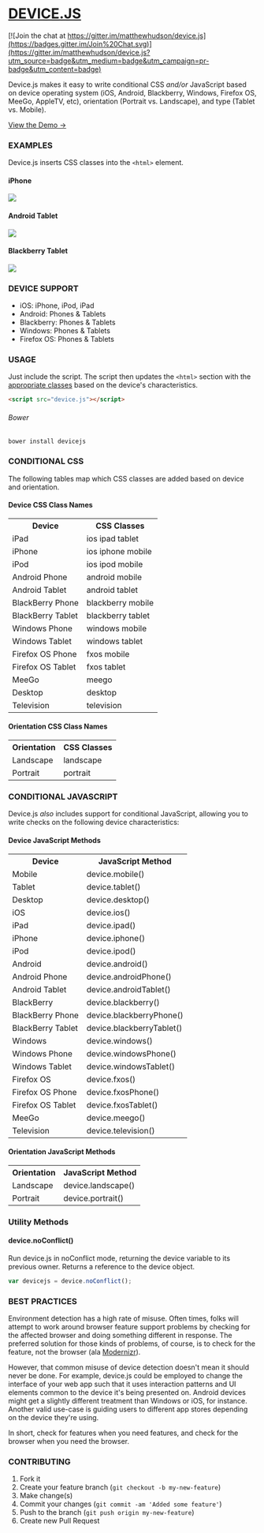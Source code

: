# [DEVICE.JS](http://matthewhudson.me/projects/device.js/)

[![Join the chat at https://gitter.im/matthewhudson/device.js](https://badges.gitter.im/Join%20Chat.svg)](https://gitter.im/matthewhudson/device.js?utm_source=badge&utm_medium=badge&utm_campaign=pr-badge&utm_content=badge)

Device.js makes it easy to write conditional CSS _and/or_ JavaScript based on device operating system (iOS, Android, Blackberry, Windows, Firefox OS, MeeGo, AppleTV, etc), orientation (Portrait vs. Landscape), and type (Tablet vs. Mobile).

[View the Demo &rarr;](http://matthewhudson.me/projects/device.js/)

### EXAMPLES

Device.js inserts CSS classes into the `<html>` element.

#### iPhone

<img src="http://matthewhudson.me/projects/device.js/screenshots/iphone.png" />

#### Android Tablet

<img src="http://matthewhudson.me/projects/device.js/screenshots/android.png" />

#### Blackberry Tablet

<img src="http://matthewhudson.me/projects/device.js/screenshots/blackberry.png" />

### DEVICE SUPPORT

* iOS: iPhone, iPod, iPad
* Android: Phones & Tablets
* Blackberry: Phones & Tablets
* Windows: Phones & Tablets
* Firefox OS: Phones & Tablets

### USAGE

Just include the script. The script then updates the `<html>` section with the [appropriate classes](https://github.com/matthewhudson/device.js#conditional-css) based on the device's characteristics.

``` html
<script src="device.js"></script>
```

###### Bower

``` sh
bower install devicejs
```

### CONDITIONAL CSS

The following tables map which CSS classes are added based on device and orientation.

#### Device CSS Class Names

<table>
	<tr>
		<th>Device</th>
		<th>CSS Classes</th>
	</tr>
	<tr>
		<td>iPad</td>
		<td>ios ipad tablet</td>
	</tr>
	<tr>
		<td>iPhone</td>
		<td>ios iphone mobile</td>
	</tr>
	<tr>
		<td>iPod</td>
		<td>ios ipod mobile</td>
	</tr>
	<tr>
		<td>Android Phone</td>
		<td>android mobile</td>
	</tr>
	<tr>
		<td>Android Tablet</td>
		<td>android tablet</td>
	</tr>
	<tr>
		<td>BlackBerry Phone</td>
		<td>blackberry mobile</td>
	</tr>
	<tr>
		<td>BlackBerry Tablet</td>
		<td>blackberry tablet</td>
	</tr>
	<tr>
		<td>Windows Phone</td>
		<td>windows mobile</td>
	</tr>
	<tr>
		<td>Windows Tablet</td>
		<td>windows tablet</td>
	</tr>
	<tr>
		<td>Firefox OS Phone</td>
		<td>fxos mobile</td>
	</tr>
	<tr>
		<td>Firefox OS Tablet</td>
		<td>fxos tablet</td>
	</tr>
	<tr>
		<td>MeeGo</td>
		<td>meego</td>
	</tr>
	<tr>
		<td>Desktop</td>
		<td>desktop</td>
	</tr>
	<tr>
		<td>Television</td>
		<td>television</td>
	</tr>
</table>

#### Orientation CSS Class Names

<table>
	<tr>
		<th>Orientation</th>
		<th>CSS Classes</th>
	</tr>
	<tr>
		<td>Landscape</td>
		<td>landscape</td>
	</tr>
	<tr>
		<td>Portrait</td>
		<td>portrait</td>
	</tr>
</table>

### CONDITIONAL JAVASCRIPT

Device.js _also_ includes support for conditional JavaScript, allowing you to write checks on the following device characteristics:

#### Device JavaScript Methods

<table>
	<tr>
		<th>Device</th>
		<th>JavaScript Method</th>
	</tr>
	<tr>
		<td>Mobile</td>
		<td>device.mobile()</td>
	</tr>
	<tr>
		<td>Tablet</td>
		<td>device.tablet()</td>
	</tr>
	<tr>
		<td>Desktop</td>
		<td>device.desktop()</td>
	</tr>
	<tr>
		<td>iOS</td>
		<td>device.ios()</td>
	</tr>
	<tr>
		<td>iPad</td>
		<td>device.ipad()</td>
	</tr>
	<tr>
		<td>iPhone</td>
		<td>device.iphone()</td>
	</tr>
	<tr>
		<td>iPod</td>
		<td>device.ipod()</td>
	</tr>
	<tr>
		<td>Android</td>
		<td>device.android()</td>
	</tr>
	<tr>
		<td>Android Phone</td>
		<td>device.androidPhone()</td>
	</tr>
	<tr>
		<td>Android Tablet</td>
		<td>device.androidTablet()</td>
	</tr>
	<tr>
		<td>BlackBerry</td>
		<td>device.blackberry()</td>
	</tr>
	<tr>
		<td>BlackBerry Phone</td>
		<td>device.blackberryPhone()</td>
	</tr>
	<tr>
		<td>BlackBerry Tablet</td>
		<td>device.blackberryTablet()</td>
	</tr>
	<tr>
		<td>Windows</td>
		<td>device.windows()</td>
	</tr>
	<tr>
		<td>Windows Phone</td>
		<td>device.windowsPhone()</td>
	</tr>
	<tr>
		<td>Windows Tablet</td>
		<td>device.windowsTablet()</td>
	</tr>
	<tr>
		<td>Firefox OS</td>
		<td>device.fxos()</td>
	</tr>
	<tr>
		<td>Firefox OS Phone</td>
		<td>device.fxosPhone()</td>
	</tr>
	<tr>
		<td>Firefox OS Tablet</td>
		<td>device.fxosTablet()</td>
	</tr>
	<tr>
		<td>MeeGo</td>
		<td>device.meego()</td>
	</tr>
	<tr>
		<td>Television</td>
		<td>device.television()</td>
	</tr>
</table>

#### Orientation JavaScript Methods

<table>
	<tr>
		<th>Orientation</th>
		<th>JavaScript Method</th>
	</tr>
	<tr>
		<td>Landscape</td>
		<td>device.landscape()</td>
	</tr>
	<tr>
		<td>Portrait</td>
		<td>device.portrait()</td>
	</tr>
</table>

### Utility Methods

#### device.noConflict()

Run device.js in noConflict mode, returning the device variable to its previous owner.
Returns a reference to the device object.

``` javascript
var devicejs = device.noConflict();
```

### BEST PRACTICES

Environment detection has a high rate of misuse. Often times, folks will attempt to work around browser feature support problems by checking for the affected browser and doing something different in response. The preferred solution for those kinds of problems, of course, is to check for the feature, not the browser (ala [Modernizr](http://modernizr.com/)).

However, that common misuse of device detection doesn't mean it should never be done. For example, device.js could be employed to change the interface of your web app such that it uses interaction patterns and UI elements common to the device it's being presented on. Android devices might get a slightly different treatment than Windows or iOS, for instance. Another valid use-case is guiding users to different app stores depending on the device they're using.

In short, check for features when you need features, and check for the browser when you need the browser.

### CONTRIBUTING

1. Fork it
2. Create your feature branch (`git checkout -b my-new-feature`)
3. Make change(s)
4. Commit your changes (`git commit -am 'Added some feature'`)
5. Push to the branch (`git push origin my-new-feature`)
6. Create new Pull Request
